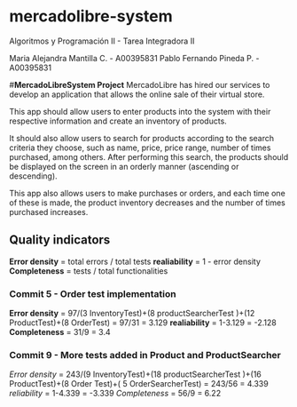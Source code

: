 # mercadolibre-system
Algoritmos y Programación II - Tarea Integradora II

Maria Alejandra Mantilla C. - A00395831
Pablo Fernando Pineda P. - A00395831

#**MercadoLibreSystem Project**
MercadoLibre has hired our services to develop an application that allows the online sale of their virtual store.

This app should allow users to enter products into the system with their respective information and create an inventory of products.

It should also allow users to search for products according to the search criteria they choose, such as name, price, price range, number of times purchased, among others. After performing this search, the products should be displayed on the screen in an orderly manner (ascending or descending).

This app also allows users to make purchases or orders, and each time one of these is made, the product inventory decreases and the number of times purchased increases.

## **Quality indicators**
**Error density** = total errors / total tests
**realiability** = 1 - error density
**Completeness** = tests / total functionalities


### **Commit 5 - Order test implementation**
**Error density** = 97/(3 InventoryTest)+(8 productSearcherTest )+(12 ProductTest)+(8 OrderTest) = 97/31 = 3.129
**realiability** = 1-3.129 = -2.128
**Completeness** = 31/9 = 3.4

### **Commit 9 - More tests added in Product and ProductSearcher**

*Error density* = 243/(9 InventoryTest)+(18 productSearcherTest )+(16 ProductTest)+(8 Order Test)+( 5 OrderSearcherTest) = 243/56 = 4.339
*reliability* = 1-4.339 = -3.339
*Completeness* = 56/9 = 6.22
